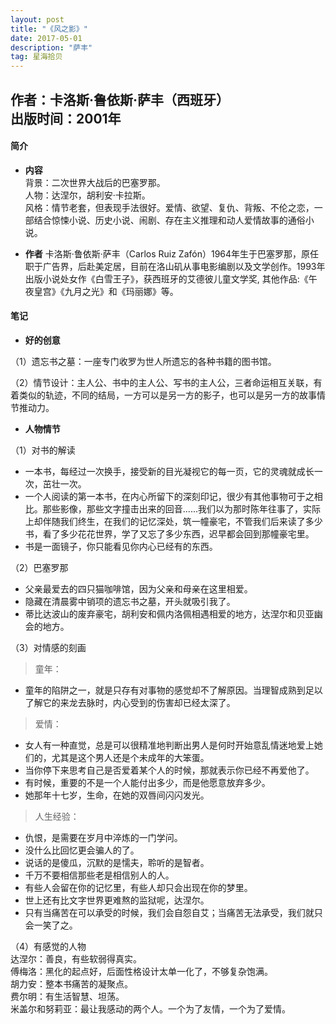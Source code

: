 ```yaml
---
layout: post
title: "《风之影》"
date: 2017-05-01 
description: "萨丰"
tag: 星海拾贝
---   
```


作者：卡洛斯·鲁依斯·萨丰（西班牙）  
出版时间：2001年
----
#### **简介**

- **内容**  
背景：二次世界大战后的巴塞罗那。  
人物：达涅尔，胡利安·卡拉斯。  
风格：情节老套，但表现手法很好。爱情、欲望、复仇、背叛、不伦之恋，一部结合惊悚小说、历史小说、闹剧、存在主义推理和动人爱情故事的通俗小说。  

- **作者**
卡洛斯·鲁依斯·萨丰（Carlos Ruiz Zafón）1964年生于巴塞罗那，原任职于广告界，后赴美定居，目前在洛山矶从事电影编剧以及文学创作。1993年出版小说处女作《白雪王子》，获西班牙的艾德彼儿童文学奖, 其他作品:《午夜皇宫》《九月之光》和《玛丽娜》等。


#### **笔记**

- **好的创意**

（1）遗忘书之墓：一座专门收罗为世人所遗忘的各种书籍的图书馆。

（2）情节设计：主人公、书中的主人公、写书的主人公，三者命运相互关联，有着类似的轨迹，不同的结局，一方可以是另一方的影子，也可以是另一方的故事情节推动力。

- **人物情节**

（1）对书的解读
> 
- 一本书，每经过一次换手，接受新的目光凝视它的每一页，它的灵魂就成长一次，茁壮一次。
- 一个人阅读的第一本书，在内心所留下的深刻印记，很少有其他事物可于之相比。那些影像，那些文字撞击出来的回音......我们以为那时陈年往事了，实际上却伴随我们终生，在我们的记忆深处，筑一幢豪宅，不管我们后来读了多少书，看了多少花花世界，学了又忘了多少东西，迟早都会回到那幢豪宅里。
- 书是一面镜子，你只能看见你内心已经有的东西。

（2）巴塞罗那
> 
- 父亲最爱去的四只猫咖啡馆，因为父亲和母亲在这里相爱。
- 隐藏在清晨雾中销项的遗忘书之墓，开头就吸引我了。
- 蒂比达波山的废弃豪宅，胡利安和佩内洛佩相遇相爱的地方，达涅尔和贝亚幽会的地方。
  
（3）对情感的刻画
> 童年：
- 童年的陷阱之一，就是只存有对事物的感觉却不了解原因。当理智成熟到足以了解它的来龙去脉时，内心受到的伤害却已经太深了。
> 爱情：
- 女人有一种直觉，总是可以很精准地判断出男人是何时开始意乱情迷地爱上她们的，尤其是这个男人还是个未成年的大笨蛋。
- 当你停下来思考自己是否爱着某个人的时候，那就表示你已经不再爱他了。
- 有时候，重要的不是一个人能付出多少，而是他愿意放弃多少。
- 她那年十七岁，生命，在她的双唇间闪闪发光。

> 人生经验：
- 仇恨，是需要在岁月中淬炼的一门学问。
- 没什么比回忆更会骗人的了。
- 说话的是傻瓜，沉默的是懦夫，聆听的是智者。
- 千万不要相信那些老是相信别人的人。
- 有些人会留在你的记忆里，有些人却只会出现在你的梦里。
- 世上还有比文字世界更难熬的监狱呢，达涅尔。
- 只有当痛苦在可以承受的时候，我们会自怨自艾；当痛苦无法承受，我们就只会一笑了之。

（4）有感觉的人物  
达涅尔：善良，有些软弱得真实。  
傅梅洛：黑化的起点好，后面性格设计太单一化了，不够复杂饱满。  
胡力安：整本书痛苦的凝聚点。  
费尔明：有生活智慧、坦荡。  
米盖尔和努莉亚：最让我感动的两个人。一个为了友情，一个为了爱情。
